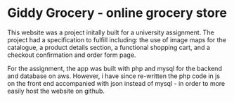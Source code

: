 # Giddy Grocery - online grocery store

This website was a project initally built for a university assignment. The project had a specification to fulfill including: the use of image maps for the catalogue, a product details section, a functional shopping cart, and a checkout confirmation and order form page.

For the assignment, the app was built with php and mysql for the backend and database on aws. However, i have since re-written the php code in js on the front end accompanied with json instead of mysql - in order to more easily host the website on github.